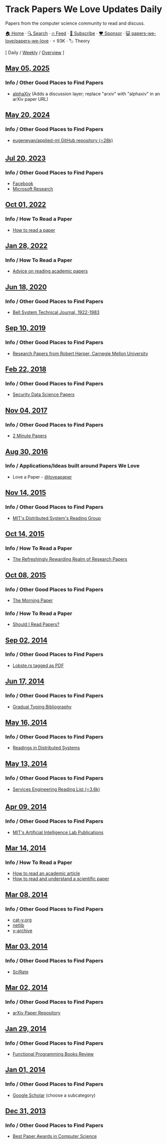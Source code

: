 # Track Papers We Love Updates Daily

Papers from the computer science community to read and discuss.

[🏠 Home](/README.md) · [🔍 Search](https://www.trackawesomelist.com/search/) · [🔥 Feed](https://www.trackawesomelist.com/papers-we-love/papers-we-love/rss.xml) · [📮 Subscribe](https://trackawesomelist.us17.list-manage.com/subscribe?u=d2f0117aa829c83a63ec63c2f&id=36a103854c) · [❤️  Sponsor](https://github.com/sponsors/theowenyoung) · [😺 papers-we-love/papers-we-love](https://github.com/papers-we-love/papers-we-love) · ⭐ 93K · 🏷️ Theory

[ Daily / [Weekly](/content/papers-we-love/papers-we-love/week/README.md) / [Overview](/content/papers-we-love/papers-we-love/readme/README.md) ]

## [May 05, 2025](/content/2025/05/05/README.md)

### Info / Other Good Places to Find Papers

*   [alphaXiv](https://www.alphaxiv.org/) (Adds a discussion layer; replace "arxiv" with "alphaxiv" in an arXiv paper URL)

## [May 20, 2024](/content/2024/05/20/README.md)

### Info / Other Good Places to Find Papers

*   [eugeneyan/applied-ml GitHub repository (⭐28k)](https://github.com/eugeneyan/applied-ml)

## [Jul 20, 2023](/content/2023/07/20/README.md)

### Info / Other Good Places to Find Papers

*   [Facebook](https://research.facebook.com/publications/)
*   [Microsoft Research](https://www.microsoft.com/en-us/research/publications/)

## [Oct 01, 2022](/content/2022/10/01/README.md)

### Info / How To Read a Paper

*   [How to read a paper](http://ccr.sigcomm.org/online/files/p83-keshavA.pdf)

## [Jan 28, 2022](/content/2022/01/28/README.md)

### Info / How To Read a Paper

*   [Advice on reading academic papers](https://userpages.umbc.edu/~akmassey/posts/2012-02-15-advice-on-reading-academic-papers.html)

## [Jun 18, 2020](/content/2020/06/18/README.md)

### Info / Other Good Places to Find Papers

*   [Bell System Technical Journal, 1922-1983](https://www.bell-labs.com/our-research/technical-journal/)

## [Sep 10, 2019](/content/2019/09/10/README.md)

### Info / Other Good Places to Find Papers

*   [Research Papers from Robert Harper, Carnegie Mellon University](https://www.cs.cmu.edu/~rwh/papers/index.html)

## [Feb 22, 2018](/content/2018/02/22/README.md)

### Info / Other Good Places to Find Papers

*   [Security Data Science Papers](http://www.covert.io/the-definitive-security-datascience-and-machinelearning-guide/)

## [Nov 04, 2017](/content/2017/11/04/README.md)

### Info / Other Good Places to Find Papers

*   [2 Minute Papers](https://www.youtube.com/user/keeroyz)

## [Aug 30, 2016](/content/2016/08/30/README.md)

### Info / Applications/Ideas built around Papers We Love

*   Love a Paper - [@loveapaper](https://twitter.com/loveapaper)

## [Nov 14, 2015](/content/2015/11/14/README.md)

### Info / Other Good Places to Find Papers

*   [MIT's Distributed System's Reading Group](http://dsrg.pdos.csail.mit.edu/)

## [Oct 14, 2015](/content/2015/10/14/README.md)

### Info / How To Read a Paper

*   [The Refreshingly Rewarding Realm of Research Papers](https://www.youtube.com/watch?v=8eRx5Wo3xYA)

## [Oct 08, 2015](/content/2015/10/08/README.md)

### Info / Other Good Places to Find Papers

*   [The Morning Paper](http://blog.acolyer.org/)

### Info / How To Read a Paper

*   [Should I Read Papers?](http://michaelrbernste.in/2014/10/21/should-i-read-papers.html)

## [Sep 02, 2014](/content/2014/09/02/README.md)

### Info / Other Good Places to Find Papers

*   [Lobste.rs tagged as PDF](https://lobste.rs/t/pdf)

## [Jun 17, 2014](/content/2014/06/17/README.md)

### Info / Other Good Places to Find Papers

*   [Gradual Typing Bibliography](http://samth.github.io/gradual-typing-bib/)

## [May 16, 2014](/content/2014/05/16/README.md)

### Info / Other Good Places to Find Papers

*   [Readings in Distributed Systems](http://christophermeiklejohn.com/distributed/systems/2013/07/12/readings-in-distributed-systems.html)

## [May 13, 2014](/content/2014/05/13/README.md)

### Info / Other Good Places to Find Papers

*   [Services Engineering Reading List (⭐3.6k)](https://github.com/mmcgrana/services-engineering)

## [Apr 09, 2014](/content/2014/04/09/README.md)

### Info / Other Good Places to Find Papers

*   [MIT's Artificial Intelligence Lab Publications](http://dspace.mit.edu/handle/1721.1/39813)

## [Mar 14, 2014](/content/2014/03/14/README.md)

### Info / How To Read a Paper

*   [How to read an academic article](http://organizationsandmarkets.com/2010/08/31/how-to-read-an-academic-article/)
*   [How to read and understand a scientific paper](http://violentmetaphors.com/2013/08/25/how-to-read-and-understand-a-scientific-paper-2/)

## [Mar 08, 2014](/content/2014/03/08/README.md)

### Info / Other Good Places to Find Papers

*   [cat-v.org](http://doc.cat-v.org/)
*   [netlib](http://www.netlib.org/)
*   [y-archive](http://yarchive.net/comp/index.html)

## [Mar 03, 2014](/content/2014/03/03/README.md)

### Info / Other Good Places to Find Papers

*   [SciRate](https://scirate.com/)

## [Mar 02, 2014](/content/2014/03/02/README.md)

### Info / Other Good Places to Find Papers

*   [arXiv Paper Repository](http://arxiv.org/)

## [Jan 29, 2014](/content/2014/01/29/README.md)

### Info / Other Good Places to Find Papers

*   [Functional Programming Books Review](http://alexott.net/en/fp/books/)

## [Jan 01, 2014](/content/2014/01/01/README.md)

### Info / Other Good Places to Find Papers

*   [Google Scholar](http://scholar.google.com/citations?view_op=top_venues\&hl=en\&vq=eng) (choose a subcategory)

## [Dec 31, 2013](/content/2013/12/31/README.md)

### Info / Other Good Places to Find Papers

*   [Best Paper Awards in Computer Science](http://jeffhuang.com/best_paper_awards.html)